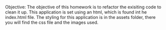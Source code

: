 Objective:
The objective of this homework is to refactor the exisiting code to clean it up. This application is set using an html, which is found int he index.html file. The styling for this application is in the assets folder, there you will find the css file and the images used. 